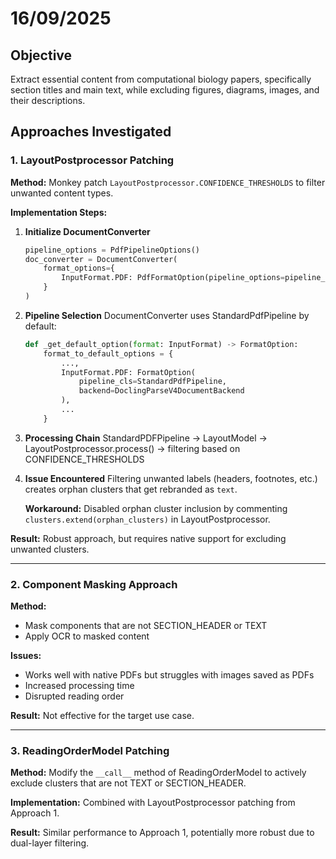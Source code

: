 # 16/09/2025

## Objective
Extract essential content from computational biology papers, specifically section titles and main text, while excluding figures, diagrams, images, and their descriptions.

## Approaches Investigated

### 1. LayoutPostprocessor Patching
**Method:** Monkey patch `LayoutPostprocessor.CONFIDENCE_THRESHOLDS` to filter unwanted content types.

**Implementation Steps:**
1. **Initialize DocumentConverter**
   ```python
   pipeline_options = PdfPipelineOptions()
   doc_converter = DocumentConverter(
       format_options={
           InputFormat.PDF: PdfFormatOption(pipeline_options=pipeline_options)
       }
   )
   ```

2. **Pipeline Selection**
   DocumentConverter uses StandardPdfPipeline by default:
   ```python
   def _get_default_option(format: InputFormat) -> FormatOption:
       format_to_default_options = {
           ...,
           InputFormat.PDF: FormatOption(
               pipeline_cls=StandardPdfPipeline, 
               backend=DoclingParseV4DocumentBackend
           ),
           ...
       }
   ```

3. **Processing Chain**
   StandardPDFPipeline → LayoutModel → LayoutPostprocessor.process() → filtering based on CONFIDENCE_THRESHOLDS

4. **Issue Encountered**
   Filtering unwanted labels (headers, footnotes, etc.) creates orphan clusters that get rebranded as `text`. 
   
   **Workaround:** Disabled orphan cluster inclusion by commenting `clusters.extend(orphan_clusters)` in LayoutPostprocessor.

**Result:** Robust approach, but requires native support for excluding unwanted clusters.

---

### 2. Component Masking Approach
**Method:** 
- Mask components that are not SECTION_HEADER or TEXT
- Apply OCR to masked content

**Issues:**
- Works well with native PDFs but struggles with images saved as PDFs
- Increased processing time
- Disrupted reading order

**Result:** Not effective for the target use case.

---

### 3. ReadingOrderModel Patching
**Method:** Modify the `__call__` method of ReadingOrderModel to actively exclude clusters that are not TEXT or SECTION_HEADER.

**Implementation:** Combined with LayoutPostprocessor patching from Approach 1.

**Result:** Similar performance to Approach 1, potentially more robust due to dual-layer filtering.